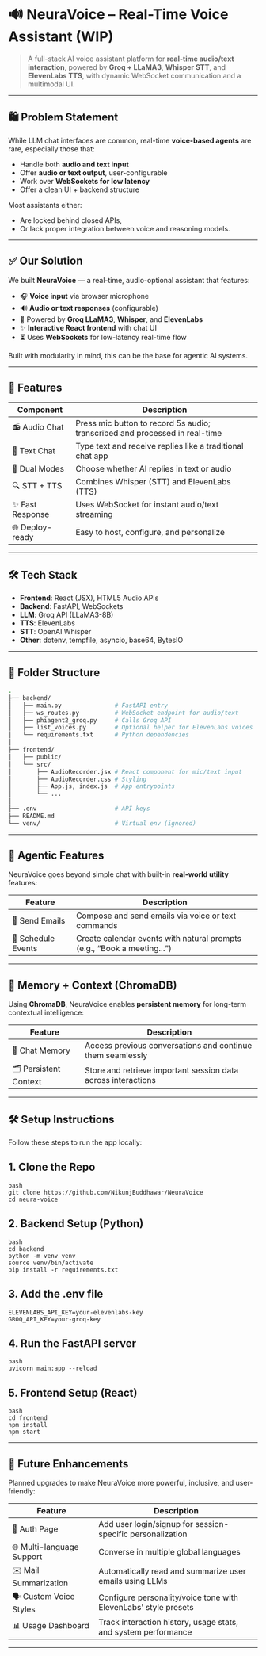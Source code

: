 # 🔊 NeuraVoice – Real-Time Voice Assistant (WIP)

> A full-stack AI voice assistant platform for **real-time audio/text interaction**, powered by **Groq + LLaMA3**, **Whisper STT**, and **ElevenLabs TTS**, with dynamic WebSocket communication and a multimodal UI.

---

## 🛍️ Problem Statement

While LLM chat interfaces are common, real-time **voice-based agents** are rare, especially those that:

- Handle both **audio and text input**
- Offer **audio or text output**, user-configurable
- Work over **WebSockets for low latency**
- Offer a clean UI + backend structure

Most assistants either:
- Are locked behind closed APIs,
- Or lack proper integration between voice and reasoning models.

---

## ✅ Our Solution

We built **NeuraVoice** — a real-time, audio-optional assistant that features:

- 🎧 **Voice input** via browser microphone
- 🔊 **Audio or text responses** (configurable)
- 🧠 Powered by **Groq LLaMA3**, **Whisper**, and **ElevenLabs**
- ✨ **Interactive React frontend** with chat UI
- ⏳ Uses **WebSockets** for low-latency real-time flow

Built with modularity in mind, this can be the base for agentic AI systems.

---

## 🚀 Features

| Component     | Description                                                                 |
|---------------|-----------------------------------------------------------------------------|
| 📻 Audio Chat   | Press mic button to record 5s audio; transcribed and processed in real-time |
| 💬 Text Chat    | Type text and receive replies like a traditional chat app         |
| 🔄 Dual Modes   | Choose whether AI replies in text or audio                         |
| 🔍 STT + TTS    | Combines Whisper (STT) and ElevenLabs (TTS)                        |
| ✨ Fast Response | Uses WebSocket for instant audio/text streaming                        |
| 🌐 Deploy-ready | Easy to host, configure, and personalize                          |

---

## 🛠️ Tech Stack

- **Frontend**: React (JSX), HTML5 Audio APIs
- **Backend**: FastAPI, WebSockets
- **LLM**: Groq API (LLaMA3-8B)
- **TTS**: ElevenLabs
- **STT**: OpenAI Whisper
- **Other**: dotenv, tempfile, asyncio, base64, BytesIO

---

## 📁 Folder Structure

```bash
.
├── backend/
│   ├── main.py               # FastAPI entry
│   ├── ws_routes.py          # WebSocket endpoint for audio/text
│   ├── phiagent2_groq.py     # Calls Groq API
│   ├── list_voices.py        # Optional helper for ElevenLabs voices
│   └── requirements.txt      # Python dependencies
│
├── frontend/
│   ├── public/
│   └── src/
│       ├── AudioRecorder.jsx # React component for mic/text input
│       ├── AudioRecorder.css # Styling
│       ├── App.js, index.js  # App entrypoints
│       └── ...
│
├── .env                      # API keys
├── README.md
└── venv/                     # Virtual env (ignored)

```
---

## 🧠 Agentic Features

NeuraVoice goes beyond simple chat with built-in **real-world utility** features:

| Feature          | Description                                                             |
|------------------|-------------------------------------------------------------------------|
| 📧 Send Emails    | Compose and send emails via voice or text commands                      |
| 📅 Schedule Events | Create calendar events with natural prompts (e.g., “Book a meeting...”)  |

---

## 🧠 Memory + Context (ChromaDB)

Using **ChromaDB**, NeuraVoice enables **persistent memory** for long-term contextual intelligence:

| Feature              | Description                                                                |
|----------------------|----------------------------------------------------------------------------|
| 🧠 Chat Memory         | Access previous conversations and continue them seamlessly                |
| 🗂️ Persistent Context | Store and retrieve important session data across interactions             |

---

## 🛠️ Setup Instructions

Follow these steps to run the app locally:

## 1. Clone the Repo

```
bash
git clone https://github.com/NikunjBuddhawar/NeuraVoice
cd neura-voice
```


## 2. Backend Setup (Python)

```
bash
cd backend
python -m venv venv
source venv/bin/activate
pip install -r requirements.txt
```

## 3. Add the .env file

```
ELEVENLABS_API_KEY=your-elevenlabs-key
GROQ_API_KEY=your-groq-key
```

## 4. Run the FastAPI server

```
bash
uvicorn main:app --reload
```

## 5. Frontend Setup (React)

```
bash
cd frontend
npm install
npm start
```
---
## 🔮 Future Enhancements

Planned upgrades to make NeuraVoice more powerful, inclusive, and user-friendly:

| Feature                 | Description                                                                |
|-------------------------|----------------------------------------------------------------------------|
| 🔐 Auth Page            | Add user login/signup for session-specific personalization                 |
| 🌐 Multi-language Support | Converse in multiple global languages                                      |
| ✉️ Mail Summarization   | Automatically read and summarize user emails using LLMs                    |
| 🗣️ Custom Voice Styles  | Configure personality/voice tone with ElevenLabs' style presets             |
| 📊 Usage Dashboard      | Track interaction history, usage stats, and system performance             |

---
